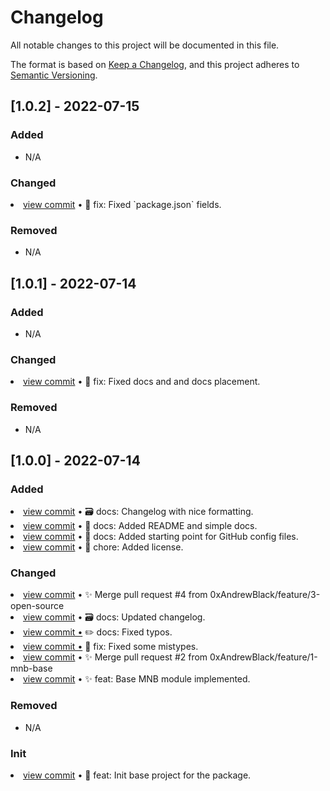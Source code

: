 # Changelog

All notable changes to this project will be documented in this file.

The format is based on [Keep a Changelog](https://keepachangelog.com/en/1.0.0/),
and this project adheres to [Semantic Versioning](https://semver.org/spec/v2.0.0.html).

## [1.0.2] - 2022-07-15

### Added

- N/A

### Changed

<li> <a href="http://github.com/0xAndrewBlack/node-mnb/commit/0dac24cccb407b537548af06d107a27d8410a673">view commit</a> &bull; 🐛 fix: Fixed `package.json` fields.</li>

### Removed

- N/A

## [1.0.1] - 2022-07-14

### Added

- N/A

### Changed

<li> <a href="http://github.com/0xAndrewBlack/node-mnb/commit/482c5d77e58949209c606f4aadf0c56997acecf1">view commit</a> &bull; 📝 fix: Fixed docs and and docs placement.</li>

### Removed

- N/A

## [1.0.0] - 2022-07-14

### Added

<li> <a href="https://github.com/0xAndrewBlack/node-mnb/commit/99e9d7c830bd5c7896dcf84c3cd88b72fee41dd7">view commit</a> &bull; 🗃️ docs: Changelog with nice formatting.</li>
<li> <a href="https://github.com/0xAndrewBlack/node-mnb/commit/f5b2617b55cf44443ded58dc3dba2bba9453f72e">view commit</a> &bull; 📝 docs: Added README and simple docs.</li> 
<li> <a href="https://github.com/0xAndrewBlack/node-mnb/commit/fda2f576d7e463aa57ff274f680a40cf70fc40d0">view commit</a> &bull; 📝 docs: Added starting point for GitHub config files.</li> 
<li> <a href="https://github.com/0xAndrewBlack/node-mnb/commit/c2b0f7da5d7b829c209349bd8ac2cc11bac7c114">view commit</a> &bull; 📄 chore: Added license.</li>

### Changed

<li> <a href="http://github.com/0xAndrewBlack/node-mnb/commit/7482ee6c0368d9591039d91d029bcd1eb9f17a0a">view commit</a> &bull; ✨ Merge pull request #4 from 0xAndrewBlack/feature/3-open-source</li>
<li> <a href="http://github.com/0xAndrewBlack/node-mnb/commit/85fa612aa968d20a8b450552bdcc1a03ce13ac29">view commit</a> &bull; 🗃️ docs: Updated changelog.</li>
<li> <a href="https://github.com/0xAndrewBlack/node-mnb/commit/760329b44ad8dbeb8d3ecffa7b29eda8d9d3691b">view commit &bull;</a> ✏️ docs: Fixed  typos.</li>
<li> <a href="https://github.com/0xAndrewBlack/node-mnb/commit/1540f55c99070ec3d64cbe9370797dbf8cfeb144">view commit &bull;</a> 📝 fix: Fixed some mistypes.</li>
<li> <a href="https://github.com/0xAndrewBlack/node-mnb/commit/e1c609015fb3a0675d869d41910ab458024ae8b3">view commit</a> &bull; ✨ Merge pull request #2 from 0xAndrewBlack/feature/1-mnb-base</li>
<li> <a href="https://github.com/0xAndrewBlack/node-mnb/commit/900daf51c3e1773b3106b7f9cb41acb6c760d6fa">view commit</a> &bull; ✨ feat: Base MNB module implemented.</li>

### Removed

- N/A

### Init

<li> <a href="https://github.com/0xAndrewBlack/node-mnb/commit/3a1766cb2cfe4ee1c88b2ded69019b21759d96be">view commit</a> &bull; 🎉 feat: Init base project for the package.</li>